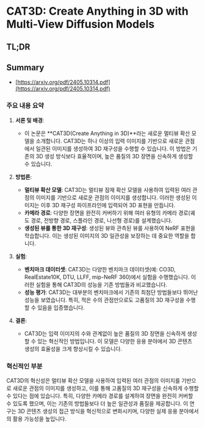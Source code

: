 # CAT3D: Create Anything in 3D with Multi-View Diffusion Models
## TL;DR
## Summary
- [https://arxiv.org/pdf/2405.10314.pdf](https://arxiv.org/pdf/2405.10314.pdf)

### 주요 내용 요약

1. **서론 및 배경**:
   - 이 논문은 **CAT3D(Create Anything in 3D)**라는 새로운 멀티뷰 확산 모델을 소개합니다. CAT3D는 하나 이상의 입력 이미지를 기반으로 새로운 관점에서 일관된 이미지를 생성하여 3D 재구성을 수행할 수 있습니다. 이 방법은 기존의 3D 생성 방식보다 효율적이며, 높은 품질의 3D 장면을 신속하게 생성할 수 있습니다.

2. **방법론**:
   - **멀티뷰 확산 모델**: CAT3D는 멀티뷰 잠재 확산 모델을 사용하여 입력된 여러 관점의 이미지를 기반으로 새로운 관점의 이미지를 생성합니다. 이러한 생성된 이미지는 이후 3D 재구성 파이프라인에 입력되어 3D 표현을 만듭니다.
   - **카메라 경로**: 다양한 장면을 완전히 커버하기 위해 여러 유형의 카메라 경로(궤도 경로, 전방향 경로, 스플라인 경로, 나선형 경로)를 설계했습니다.
   - **생성된 뷰를 통한 3D 재구성**: 생성된 뷰와 관측된 뷰를 사용하여 NeRF 표현을 학습합니다. 이는 생성된 이미지의 3D 일관성을 보장하는 데 중요한 역할을 합니다.

3. **실험**:
   - **벤치마크 데이터셋**: CAT3D는 다양한 벤치마크 데이터셋(예: CO3D, RealEstate10K, DTU, LLFF, mip-NeRF 360)에서 실험을 수행했습니다. 이러한 실험을 통해 CAT3D의 성능을 기존 방법들과 비교했습니다.
   - **성능 평가**: CAT3D는 대부분의 벤치마크에서 기존의 최첨단 방법들보다 뛰어난 성능을 보였습니다. 특히, 적은 수의 관점만으로도 고품질의 3D 재구성을 수행할 수 있음을 입증했습니다.

4. **결론**:
   - CAT3D는 입력 이미지의 수와 관계없이 높은 품질의 3D 장면을 신속하게 생성할 수 있는 혁신적인 방법입니다. 이 모델은 다양한 응용 분야에서 3D 콘텐츠 생성의 효율성을 크게 향상시킬 수 있습니다.

### 혁신적인 부분
CAT3D의 혁신성은 멀티뷰 확산 모델을 사용하여 입력된 여러 관점의 이미지를 기반으로 새로운 관점의 이미지를 생성하고, 이를 통해 고품질의 3D 재구성을 신속하게 수행할 수 있다는 점에 있습니다. 특히, 다양한 카메라 경로를 설계하여 장면을 완전히 커버할 수 있도록 했으며, 이는 기존의 방법들보다 더 높은 일관성과 품질을 제공합니다. 이 연구는 3D 콘텐츠 생성의 접근 방식을 혁신적으로 변화시키며, 다양한 실제 응용 분야에서의 활용 가능성을 높입니다.